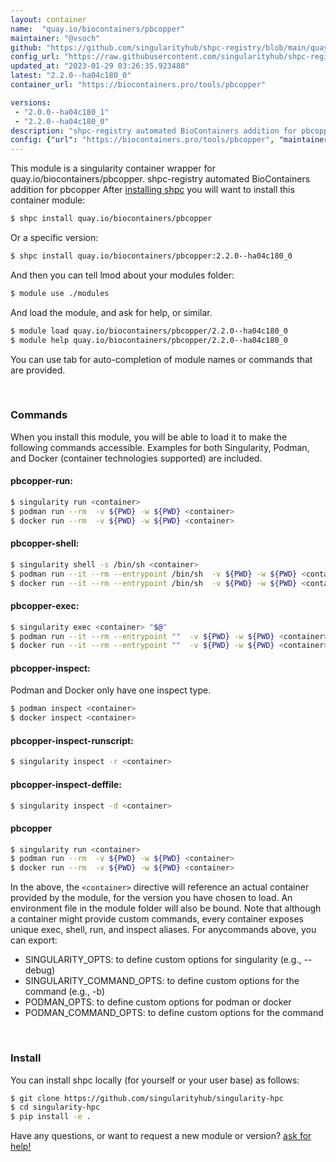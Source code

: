 ```yaml
---
layout: container
name:  "quay.io/biocontainers/pbcopper"
maintainer: "@vsoch"
github: "https://github.com/singularityhub/shpc-registry/blob/main/quay.io/biocontainers/pbcopper/container.yaml"
config_url: "https://raw.githubusercontent.com/singularityhub/shpc-registry/main/quay.io/biocontainers/pbcopper/container.yaml"
updated_at: "2023-01-29 03:26:35.923488"
latest: "2.2.0--ha04c180_0"
container_url: "https://biocontainers.pro/tools/pbcopper"

versions:
 - "2.0.0--ha04c180_1"
 - "2.2.0--ha04c180_0"
description: "shpc-registry automated BioContainers addition for pbcopper"
config: {"url": "https://biocontainers.pro/tools/pbcopper", "maintainer": "@vsoch", "description": "shpc-registry automated BioContainers addition for pbcopper", "latest": {"2.2.0--ha04c180_0": "sha256:f95994cca53ac39252bcd1af34d5382064eb644eb7087207bf53331a49f2962d"}, "tags": {"2.0.0--ha04c180_1": "sha256:36a7dc44485e8c5103ca3528112c58d43e60c246d44e65ea270ffbfa144bee5f", "2.2.0--ha04c180_0": "sha256:f95994cca53ac39252bcd1af34d5382064eb644eb7087207bf53331a49f2962d"}, "docker": "quay.io/biocontainers/pbcopper"}
---
```


This module is a singularity container wrapper for quay.io/biocontainers/pbcopper.
shpc-registry automated BioContainers addition for pbcopper
After [installing shpc](#install) you will want to install this container module:


```bash
$ shpc install quay.io/biocontainers/pbcopper
```

Or a specific version:

```bash
$ shpc install quay.io/biocontainers/pbcopper:2.2.0--ha04c180_0
```

And then you can tell lmod about your modules folder:

```bash
$ module use ./modules
```

And load the module, and ask for help, or similar.

```bash
$ module load quay.io/biocontainers/pbcopper/2.2.0--ha04c180_0
$ module help quay.io/biocontainers/pbcopper/2.2.0--ha04c180_0
```

You can use tab for auto-completion of module names or commands that are provided.

<br>

### Commands

When you install this module, you will be able to load it to make the following commands accessible.
Examples for both Singularity, Podman, and Docker (container technologies supported) are included.

#### pbcopper-run:

```bash
$ singularity run <container>
$ podman run --rm  -v ${PWD} -w ${PWD} <container>
$ docker run --rm  -v ${PWD} -w ${PWD} <container>
```

#### pbcopper-shell:

```bash
$ singularity shell -s /bin/sh <container>
$ podman run --it --rm --entrypoint /bin/sh  -v ${PWD} -w ${PWD} <container>
$ docker run --it --rm --entrypoint /bin/sh  -v ${PWD} -w ${PWD} <container>
```

#### pbcopper-exec:

```bash
$ singularity exec <container> "$@"
$ podman run --it --rm --entrypoint ""  -v ${PWD} -w ${PWD} <container> "$@"
$ docker run --it --rm --entrypoint ""  -v ${PWD} -w ${PWD} <container> "$@"
```

#### pbcopper-inspect:

Podman and Docker only have one inspect type.

```bash
$ podman inspect <container>
$ docker inspect <container>
```

#### pbcopper-inspect-runscript:

```bash
$ singularity inspect -r <container>
```

#### pbcopper-inspect-deffile:

```bash
$ singularity inspect -d <container>
```



#### pbcopper

```bash
$ singularity run <container>
$ podman run --rm  -v ${PWD} -w ${PWD} <container>
$ docker run --rm  -v ${PWD} -w ${PWD} <container>
```


In the above, the `<container>` directive will reference an actual container provided
by the module, for the version you have chosen to load. An environment file in the
module folder will also be bound. Note that although a container
might provide custom commands, every container exposes unique exec, shell, run, and
inspect aliases. For anycommands above, you can export:

 - SINGULARITY_OPTS: to define custom options for singularity (e.g., --debug)
 - SINGULARITY_COMMAND_OPTS: to define custom options for the command (e.g., -b)
 - PODMAN_OPTS: to define custom options for podman or docker
 - PODMAN_COMMAND_OPTS: to define custom options for the command

<br>

### Install

You can install shpc locally (for yourself or your user base) as follows:

```bash
$ git clone https://github.com/singularityhub/singularity-hpc
$ cd singularity-hpc
$ pip install -e .
```

Have any questions, or want to request a new module or version? [ask for help!](https://github.com/singularityhub/singularity-hpc/issues)